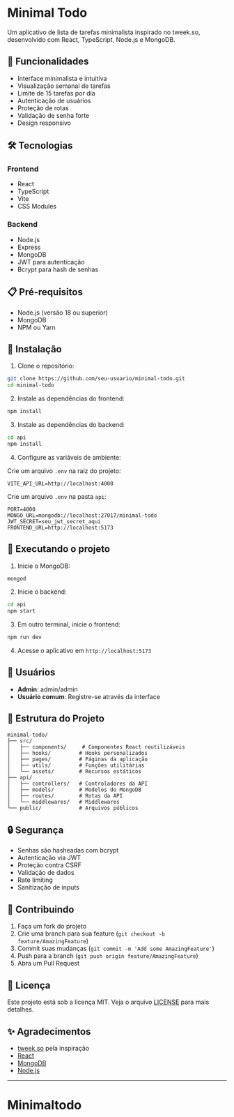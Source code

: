 # Minimal Todo

Um aplicativo de lista de tarefas minimalista inspirado no tweek.so, desenvolvido com React, TypeScript, Node.js e MongoDB.

## 🚀 Funcionalidades

- Interface minimalista e intuitiva
- Visualização semanal de tarefas
- Limite de 15 tarefas por dia
- Autenticação de usuários
- Proteção de rotas
- Validação de senha forte
- Design responsivo

## 🛠️ Tecnologias

### Frontend
- React
- TypeScript
- Vite
- CSS Modules

### Backend
- Node.js
- Express
- MongoDB
- JWT para autenticação
- Bcrypt para hash de senhas

## 📋 Pré-requisitos

- Node.js (versão 18 ou superior)
- MongoDB
- NPM ou Yarn

## 🔧 Instalação

1. Clone o repositório:
```bash
git clone https://github.com/seu-usuario/minimal-todo.git
cd minimal-todo
```

2. Instale as dependências do frontend:
```bash
npm install
```

3. Instale as dependências do backend:
```bash
cd api
npm install
```

4. Configure as variáveis de ambiente:

Crie um arquivo `.env` na raiz do projeto:
```env
VITE_API_URL=http://localhost:4000
```

Crie um arquivo `.env` na pasta `api`:
```env
PORT=4000
MONGO_URL=mongodb://localhost:27017/minimal-todo
JWT_SECRET=seu_jwt_secret_aqui
FRONTEND_URL=http://localhost:5173
```

## 🚀 Executando o projeto

1. Inicie o MongoDB:
```bash
mongod
```

2. Inicie o backend:
```bash
cd api
npm start
```

3. Em outro terminal, inicie o frontend:
```bash
npm run dev
```

4. Acesse o aplicativo em `http://localhost:5173`

## 👥 Usuários

- **Admin**: admin/admin
- **Usuário comum**: Registre-se através da interface

## 📝 Estrutura do Projeto

```
minimal-todo/
├── src/
│   ├── components/     # Componentes React reutilizáveis
│   ├── hooks/         # Hooks personalizados
│   ├── pages/         # Páginas da aplicação
│   ├── utils/         # Funções utilitárias
│   └── assets/        # Recursos estáticos
├── api/
│   ├── controllers/   # Controladores da API
│   ├── models/        # Modelos do MongoDB
│   ├── routes/        # Rotas da API
│   └── middlewares/   # Middlewares
└── public/            # Arquivos públicos
```

## 🔒 Segurança

- Senhas são hasheadas com bcrypt
- Autenticação via JWT
- Proteção contra CSRF
- Validação de dados
- Rate limiting
- Sanitização de inputs

## 🤝 Contribuindo

1. Faça um fork do projeto
2. Crie uma branch para sua feature (`git checkout -b feature/AmazingFeature`)
3. Commit suas mudanças (`git commit -m 'Add some AmazingFeature'`)
4. Push para a branch (`git push origin feature/AmazingFeature`)
5. Abra um Pull Request

## 📄 Licença

Este projeto está sob a licença MIT. Veja o arquivo [LICENSE](LICENSE) para mais detalhes.

## ✨ Agradecimentos

- [tweek.so](https://tweek.so) pela inspiração
- [React](https://reactjs.org)
- [MongoDB](https://www.mongodb.com)
- [Node.js](https://nodejs.org)

---
# Minimaltodo
